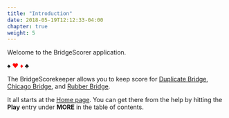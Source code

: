 ```yaml
---
title: "Introduction"
date: 2018-05-19T12:12:33-04:00
chapter: true
weight: 5
---
```


Welcome to the BridgeScorer application.

<p class="suits">
<span style="color: black">&spades;</span>
<span style="color: red">&hearts;</span>
<span style="color: red">&diams;</span>
<span style="color: black">&clubs;</span>
</p>

The BridgeScorekeeper allows you to keep score for [Duplicate Bridge](duplicate.html), [Chicago Bridge](chicago.html), and [Rubber Bridge](rubber.html).

It all starts at the [Home page](home.html).  You can get there from the help by hitting the **Play** entry under **MORE** in the table of contents.
